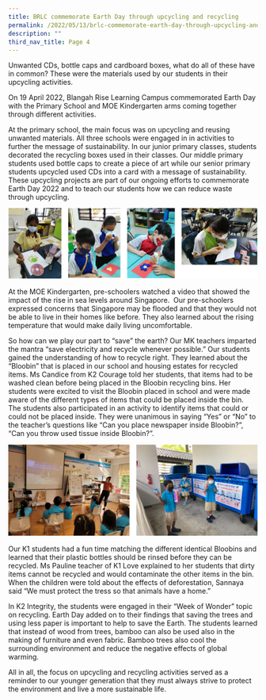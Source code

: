 ```yaml
---
title: BRLC commemorate Earth Day through upcycling and recycling
permalink: /2022/05/13/brlc-commemorate-earth-day-through-upcycling-and-recycling/
description: ""
third_nav_title: Page 4
---
```


<p>Unwanted CDs, bottle caps and cardboard boxes, what do all of these have in common? These were the materials used by our students in their upcycling activities.</p>
<p>On 19 April 2022, Blangah Rise Learning Campus commemorated Earth Day with the Primary School and MOE Kindergarten arms coming together through different activities.</p>
<p>At the primary school, the main focus was on upcycling and reusing unwanted materials. All three schools were engaged in in activities to further the message of sustainability. In our junior primary classes, students decorated the recycling boxes used in their classes. Our middle primary students used bottle caps to create a piece of art while our senior primary students upcycled used CDs into a card with a message of sustainability. These upcycling projects are part of our ongoing efforts to commemorate Earth Day 2022 and to teach our students how we can reduce waste through upcycling.</p>
<img src="/images/upcycling.png">
<p>At the MOE Kindergarten, pre-schoolers watched a video that showed the impact of the rise in sea levels around Singapore. &nbsp;Our pre-schoolers expressed concerns that Singapore may be flooded and that they would not be able to live in their homes like before. They also learned about the rising temperature that would make daily living uncomfortable.</p>
<p>So how can we play our part to &ldquo;save&rdquo; the earth? Our MK teachers imparted the mantra &ldquo;save electricity and recycle whenever possible.&rdquo; Our students gained the understanding of how to recycle right. They learned about the &ldquo;Bloobin&rdquo; that is placed in our school and housing estates for recycled items. Ms Candice from K2 Courage told her students, that items had to be washed clean before being placed in the Bloobin recycling bins. Her students were excited to visit the Bloobin placed in school and were made aware of the different types of items that could be placed inside the bin. The students also participated in an activity to identify items that could or could not be placed inside. They were unanimous in saying &ldquo;Yes&rdquo; or &ldquo;No&rdquo; to the teacher&rsquo;s questions like &ldquo;Can you place newspaper inside Bloobin?&rdquo;, &ldquo;Can you throw used tissue inside Bloobin?&rdquo;.</p>
<img src="/images/upcyling1.png">
<p>Our K1 students had a fun time matching the different identical Bloobins and learned that their plastic bottles should be rinsed before they can be recycled. Ms Pauline teacher of K1 Love explained to her students that dirty items cannot be recycled and would contaminate the other items in the bin. When the children were told about the effects of deforestation, Sannaya said &ldquo;We must protect the tress so that animals have a home.&rdquo;</p>
<p>In K2 Integrity, the students were engaged in their &ldquo;Week of Wonder&rdquo; topic on recycling. Earth Day added on to their findings that saving the trees and using less paper is important to help to save the Earth. The students learned that instead of wood from trees, bamboo can also be used also in the making of furniture and even fabric. Bamboo trees also cool the surrounding environment and reduce the negative effects of global warming.</p>
<p>All in all, the focus on upcycling and recycling activities served as a reminder to our younger generation that they must always strive to protect the environment and live a more sustainable life.</p>